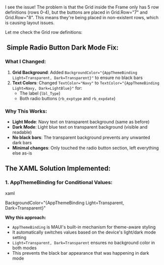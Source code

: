 I see the issue! The problem is that the Grid inside the Frame only has 5 row definitions (rows 0-4), but the buttons are placed in Grid.Row="7" and Grid.Row="8". This means they're being placed in non-existent rows, which is causing layout issues.

Let me check the Grid row definitions:

##  **Simple Radio Button Dark Mode Fix:**

### **What I Changed:**

1. **Grid Background**: Added `BackgroundColor="{AppThemeBinding Light=Transparent, Dark=Transparent}"` to ensure no black bars
1. **Text Colors**: Changed `TextColor="Navy"` to `TextColor="{AppThemeBinding Light=Navy, Dark=LightBlue}"` for:
   * The label (`lbl_Type`)
   * Both radio buttons (`rb_exptype` and `rb_expdate`)

### **Why This Works:**

* **Light Mode**: Navy text on transparent background (same as before)
* **Dark Mode**: Light blue text on transparent background (visible and readable)
* **No black bars**: The transparent background prevents any unwanted dark bars
* **Minimal changes**: Only touched the radio button section, left everything else as-is

## **The XAML Solution Implemented:**

### **1. AppThemeBinding for Conditional Values:**

xaml

BackgroundColor="{AppThemeBinding Light=Transparent, Dark=Transparent}"

**Why this approach:**

* `AppThemeBinding` is MAUI's built-in mechanism for theme-aware styling
* It automatically switches values based on the device's light/dark mode setting
* `Light=Transparent, Dark=Transparent` ensures no background color in both modes
* This prevents the black bar appearance that was happening in dark mode
